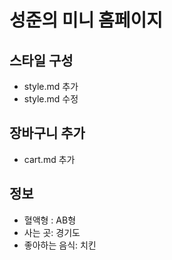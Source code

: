 # 성준의 미니 홈페이지

## 스타일 구성
- style.md 추가
- style.md 수정

## 장바구니 추가
- cart.md 추가

## 정보
- 혈액형 : AB형
- 사는 곳: 경기도
- 좋아하는 음식: 치킨